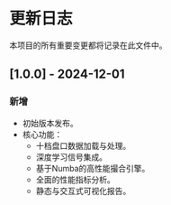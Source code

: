# 更新日志

本项目的所有重要变更都将记录在此文件中。

## [1.0.0] - 2024-12-01

### 新增
- 初始版本发布。
- 核心功能：
  - 十档盘口数据加载与处理。
  - 深度学习信号集成。
  - 基于Numba的高性能撮合引擎。
  - 全面的性能指标分析。
  - 静态与交互式可视化报告。
